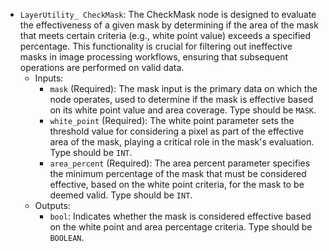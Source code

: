 - `LayerUtility_ CheckMask`: The CheckMask node is designed to evaluate the effectiveness of a given mask by determining if the area of the mask that meets certain criteria (e.g., white point value) exceeds a specified percentage. This functionality is crucial for filtering out ineffective masks in image processing workflows, ensuring that subsequent operations are performed on valid data.
    - Inputs:
        - `mask` (Required): The mask input is the primary data on which the node operates, used to determine if the mask is effective based on its white point value and area coverage. Type should be `MASK`.
        - `white_point` (Required): The white point parameter sets the threshold value for considering a pixel as part of the effective area of the mask, playing a critical role in the mask's evaluation. Type should be `INT`.
        - `area_percent` (Required): The area percent parameter specifies the minimum percentage of the mask that must be considered effective, based on the white point criteria, for the mask to be deemed valid. Type should be `INT`.
    - Outputs:
        - `bool`: Indicates whether the mask is considered effective based on the white point and area percentage criteria. Type should be `BOOLEAN`.
